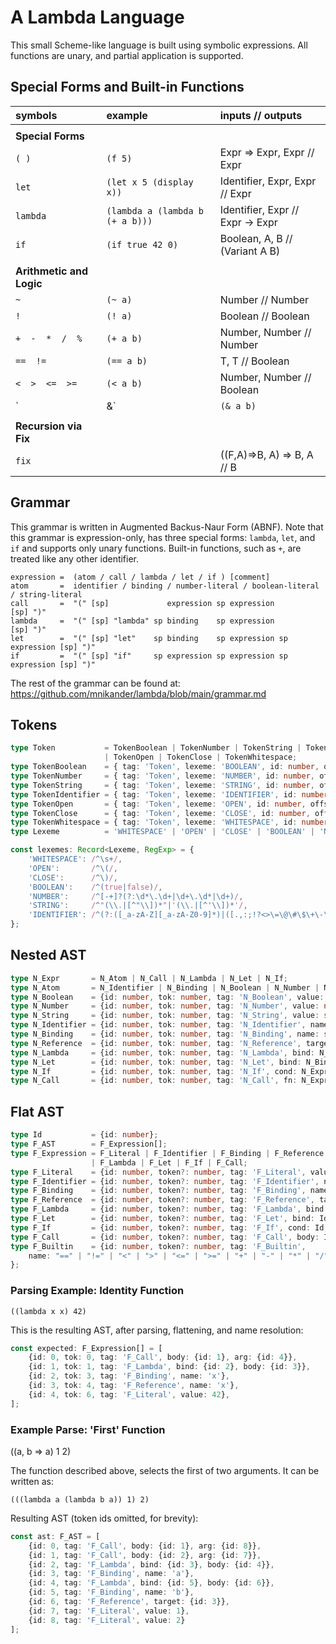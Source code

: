 # A Lambda Language

This small Scheme-like language is built using symbolic expressions.
All functions are unary, and partial application is supported.

<!-- to generate a pdf for monochrome printing: -->
<!-- pandoc summary.md -o summary.pdf --highlight-style=monochrome -V geometry:margin=1.5cm -->

## Special Forms and Built-in Functions

| symbols             | example                         | inputs                 // outputs       |
| :---                | :---                            | :---                                    |
|                     |                                 |                                         |
| **Special Forms**   |                                 |                                         |
| `( )`               | `(f 5)`                         | Expr => Expr, Expr     // Expr          |
| `let`               | `(let x 5 (display x))`         | Identifier, Expr, Expr // Expr          |
| `lambda`            | `(lambda a (lambda b (+ a b)))` | Identifier, Expr       // Expr → Expr   |
| `if`                | `(if true 42 0)`                | Boolean, A, B          // (Variant A B) |
|                     |                                 |                                         |
| **Arithmetic and Logic**|                             |                                         |
| `~`                 | `(~ a)`                         | Number                 // Number        |
| `!`                 | `(! a)`                         | Boolean                // Boolean       |
| `+  -  *  /  %`     | `(+ a b)`                       | Number, Number         // Number        |
| `==  !=`            | `(== a b)`                      | T, T                   // Boolean       |
| `<  >  <=  >=`      | `(< a b)`                       | Number, Number         // Boolean       |
| `|  &`              | `(& a b)`                       | Boolean, Boolean       // Boolean       |
|                     |                                 |                                         |
| **Recursion via Fix**|                                |                                         |
| `fix`               |                                 | ((F,A)=>B, A) => B, A  // B             |

## Grammar

This grammar is written in Augmented Backus-Naur Form (ABNF).
Note that this grammar is expression-only, has three special forms: `lambda`, `let`, and `if` and supports only unary functions.
Built-in functions, such as `+`, are treated like any other identifier.

```abnf
expression =  (atom / call / lambda / let / if ) [comment]
atom       =  identifier / binding / number-literal / boolean-literal / string-literal
call       =  "(" [sp]             expression sp expression               [sp] ")"
lambda     =  "(" [sp] "lambda" sp binding    sp expression               [sp] ")"
let        =  "(" [sp] "let"    sp binding    sp expression sp expression [sp] ")"
if         =  "(" [sp] "if"     sp expression sp expression sp expression [sp] ")"
```

The rest of the grammar can be found at: https://github.com/mnikander/lambda/blob/main/grammar.md

## Tokens

```typescript
type Token           = TokenBoolean | TokenNumber | TokenString | TokenIdentifier
                     | TokenOpen | TokenClose | TokenWhitespace;
type TokenBoolean    = { tag: 'Token', lexeme: 'BOOLEAN', id: number, offset: number, value: boolean }
type TokenNumber     = { tag: 'Token', lexeme: 'NUMBER', id: number, offset: number, value: number }
type TokenString     = { tag: 'Token', lexeme: 'STRING', id: number, offset: number, value: string }
type TokenIdentifier = { tag: 'Token', lexeme: 'IDENTIFIER', id: number, offset: number, value: string }
type TokenOpen       = { tag: 'Token', lexeme: 'OPEN', id: number, offset: number, value: '(' }
type TokenClose      = { tag: 'Token', lexeme: 'CLOSE', id: number, offset: number, value: ')' }
type TokenWhitespace = { tag: 'Token', lexeme: 'WHITESPACE', id: number, offset: number, value: string }
type Lexeme          = 'WHITESPACE' | 'OPEN' | 'CLOSE' | 'BOOLEAN' | 'NUMBER' | 'STRING' | 'IDENTIFIER';

const lexemes: Record<Lexeme, RegExp> = {
    'WHITESPACE': /^\s+/,
    'OPEN':       /^\(/,
    'CLOSE':      /^\)/,
    'BOOLEAN':    /^(true|false)/,
    'NUMBER':     /^[-+]?(?:\d*\.\d+|\d+\.\d*|\d+)/,
    'STRING':     /^"(\\.|[^"\\])*"|'(\\.|[^'\\])*'/,
    'IDENTIFIER': /^(?:([_a-zA-Z][_a-zA-Z0-9]*)|([.,:;!?<>\=\@\#\$\+\-\*\/\%\&\|\^\~]+))/,
};
```

## Nested AST

```typescript
type N_Expr       = N_Atom | N_Call | N_Lambda | N_Let | N_If;
type N_Atom       = N_Identifier | N_Binding | N_Boolean | N_Number | N_String;
type N_Boolean    = {id: number, tok: number, tag: 'N_Boolean', value: boolean};
type N_Number     = {id: number, tok: number, tag: 'N_Number', value: number};
type N_String     = {id: number, tok: number, tag: 'N_String', value: string};
type N_Identifier = {id: number, tok: number, tag: 'N_Identifier', name: string};
type N_Binding    = {id: number, tok: number, tag: 'N_Binding', name: string};
type N_Reference  = {id: number, tok: number, tag: 'N_Reference', target: string};
type N_Lambda     = {id: number, tok: number, tag: 'N_Lambda', bind: N_Binding, body: N_Expr};
type N_Let        = {id: number, tok: number, tag: 'N_Let', bind: N_Binding, value: N_Expr, body: N_Expr};
type N_If         = {id: number, tok: number, tag: 'N_If', cond: N_Expr, then_br: N_Expr, else_br: N_Expr};
type N_Call       = {id: number, tok: number, tag: 'N_Call', fn: N_Expr, arg: N_Expr};
```

## Flat AST

```typescript
type Id           = {id: number};
type F_AST        = F_Expression[];
type F_Expression = F_Literal | F_Identifier | F_Binding | F_Reference | F_Builtin
                  | F_Lambda | F_Let | F_If | F_Call;
type F_Literal    = {id: number, token?: number, tag: 'F_Literal', value: (boolean | number | string)};
type F_Identifier = {id: number, token?: number, tag: 'F_Identifier', name: string};
type F_Binding    = {id: number, token?: number, tag: 'F_Binding', name: string};
type F_Reference  = {id: number, token?: number, tag: 'F_Reference', target: Id};
type F_Lambda     = {id: number, token?: number, tag: 'F_Lambda', bind: Id, body: Id};
type F_Let        = {id: number, token?: number, tag: 'F_Let', bind: Id, value: Id, body: Id};
type F_If         = {id: number, token?: number, tag: 'F_If', cond: Id, then_br: Id, else_br: Id};
type F_Call       = {id: number, token?: number, tag: 'F_Call', body: Id, arg: Id};
type F_Builtin    = {id: number, token?: number, tag: 'F_Builtin',
    name: "==" | "!=" | "<" | ">" | "<=" | ">=" | "+" | "-" | "*" | "/" | "%" | "~" | "&&" | "||" | "!"
};
```

### Parsing Example: Identity Function

`((lambda x x) 42)`

This is the resulting AST, after parsing, flattening, and name resolution:

```typescript
const expected: F_Expression[] = [
    {id: 0, tok: 0, tag: 'F_Call', body: {id: 1}, arg: {id: 4}},
    {id: 1, tok: 1, tag: 'F_Lambda', bind: {id: 2}, body: {id: 3}},
    {id: 2, tok: 3, tag: 'F_Binding', name: 'x'},
    {id: 3, tok: 4, tag: 'F_Reference', name: 'x'},
    {id: 4, tok: 6, tag: 'F_Literal', value: 42},
];
```

### Example Parse: 'First' Function

((a, b => a) 1 2)

The function described above, selects the first of two arguments.
It can be written as:

`(((lambda a (lambda b a)) 1) 2)`

Resulting AST (token ids omitted, for brevity):

```typescript
const ast: F_AST = [
    {id: 0, tag: 'F_Call', body: {id: 1}, arg: {id: 8}},
    {id: 1, tag: 'F_Call', body: {id: 2}, arg: {id: 7}},
    {id: 2, tag: 'F_Lambda', bind: {id: 3}, body: {id: 4}},
    {id: 3, tag: 'F_Binding', name: 'a'},
    {id: 4, tag: 'F_Lambda', bind: {id: 5}, body: {id: 6}},
    {id: 5, tag: 'F_Binding', name: 'b'},
    {id: 6, tag: 'F_Reference', target: {id: 3}},
    {id: 7, tag: 'F_Literal', value: 1},
    {id: 8, tag: 'F_Literal', value: 2}
];
```
